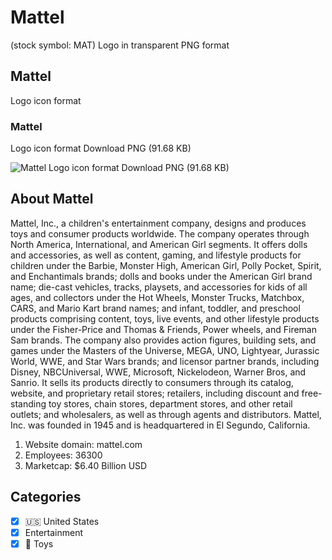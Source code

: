 # Mattel
 (stock symbol: MAT) Logo in transparent PNG format

## Mattel
 Logo icon format

### Mattel
 Logo icon format Download PNG (91.68 KB)

![Mattel
 Logo icon format Download PNG (91.68 KB)](/img/orig/MAT-dadba138.png)

## About Mattel


Mattel, Inc., a children's entertainment company, designs and produces toys and consumer products worldwide. The company operates through North America, International, and American Girl segments. It offers dolls and accessories, as well as content, gaming, and lifestyle products for children under the Barbie, Monster High, American Girl, Polly Pocket, Spirit, and Enchantimals brands; dolls and books under the American Girl brand name; die-cast vehicles, tracks, playsets, and accessories for kids of all ages, and collectors under the Hot Wheels, Monster Trucks, Matchbox, CARS, and Mario Kart brand names; and infant, toddler, and preschool products comprising content, toys, live events, and other lifestyle products under the Fisher-Price and Thomas & Friends, Power wheels, and Fireman Sam brands. The company also provides action figures, building sets, and games under the Masters of the Universe, MEGA, UNO, Lightyear, Jurassic World, WWE, and Star Wars brands; and licensor partner brands, including Disney, NBCUniversal, WWE, Microsoft, Nickelodeon, Warner Bros, and Sanrio. It sells its products directly to consumers through its catalog, website, and proprietary retail stores; retailers, including discount and free-standing toy stores, chain stores, department stores, and other retail outlets; and wholesalers, as well as through agents and distributors. Mattel, Inc. was founded in 1945 and is headquartered in El Segundo, California.

1. Website domain: mattel.com
2. Employees: 36300
3. Marketcap: $6.40 Billion USD


## Categories
- [x] 🇺🇸 United States
- [x] Entertainment
- [x] 🧸 Toys

